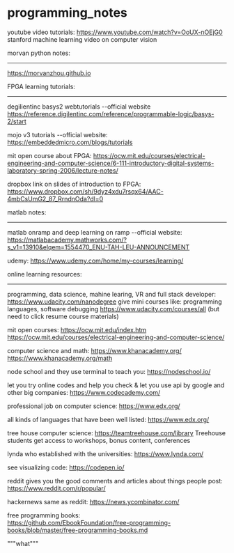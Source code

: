# programming_notes
youtube video tutorials:
https://www.youtube.com/watch?v=OoUX-nOEjG0
stanford machine learning video on computer vision

morvan python notes:
*****************************************************************************************************************************
https://morvanzhou.github.io

FPGA learning tutorials:
*****************************************************************************************************************************
degilientinc basys2 webtutorials  --official website
https://reference.digilentinc.com/reference/programmable-logic/basys-2/start

mojo v3 tutorials --official website:
https://embeddedmicro.com/blogs/tutorials

mit open course about FPGA:
https://ocw.mit.edu/courses/electrical-engineering-and-computer-science/6-111-introductory-digital-systems-laboratory-spring-2006/lecture-notes/

dropbox link on slides of introduction to FPGA:
https://www.dropbox.com/sh/9dyz4xdu7rsqx64/AAC-4mbCsUmG2_87_RrndnOda?dl=0


matlab notes:
*****************************************************************************************************************************
matlab onramp and deep learning on ramp --official website:
https://matlabacademy.mathworks.com/?s_v1=13910&elqem=1554470_ENU-TAH-LEU-ANNOUNCEMENT

udemy:
https://www.udemy.com/home/my-courses/learning/

online learning resources:
*****************************************************************************************************************************
programming, data science, mahine learing, VR and full stack developer:
https://www.udacity.com/nanodegree
give mini courses like: programming languages, software debugging
https://www.udacity.com/courses/all
(but need to click resume course materials)

mit open courses:
https://ocw.mit.edu/index.htm
https://ocw.mit.edu/courses/electrical-engineering-and-computer-science/

computer science and math:
https://www.khanacademy.org/
https://www.khanacademy.org/math

node school and they use terminal to teach you:
https://nodeschool.io/

let you try online codes and help you check & let you use api by google and other big companies:
https://www.codecademy.com/

professional job on computer science:
https://www.edx.org/

all kinds of languages that have been well listed:
https://www.edx.org/

tree house computer science:
https://teamtreehouse.com/library
Treehouse students get access to workshops, bonus content, conferences

lynda who established with the universities:
https://www.lynda.com/

see visualizing code:
https://codepen.io/

reddit gives you the good comments and articles about things people post:
https://www.reddit.com/r/popular/

hackernews same as reddit:
https://news.ycombinator.com/

free programming books:  
https://github.com/EbookFoundation/free-programming-books/blob/master/free-programming-books.md

   """what"""
